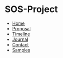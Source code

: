<head>
  <link rel="stylesheet" type="text/scss" href="style.scss">
</head> 

# SOS-Project

 <ul>
  <li><a href="index.md">Home</a></li>
  <li><a href="proposal.md">Proposal</a></li>
  <li><a href="timeline.md">Timeline</a></li>
  <li><a href="journal.md">Journal</a></li>
  <li><a href="bibliography.md">Contact</a></li>
  <li><a href="samples.md">Samples</a></li>
</ul> 
